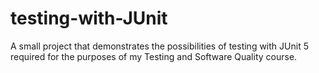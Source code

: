# testing-with-JUnit
A small project that demonstrates the possibilities of testing with JUnit 5 required for the purposes of my Testing and Software Quality course.
